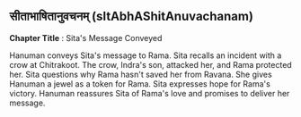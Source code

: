 ## सीताभाषितानुवचनम् (sItAbhAShitAnuvachanam)
**Chapter Title** : Sita's Message Conveyed

Hanuman conveys Sita's message to Rama. Sita recalls an incident with a crow at Chitrakoot. The crow, Indra's son, attacked her, and Rama protected her. Sita questions why Rama hasn't saved her from Ravana. She gives Hanuman a jewel as a token for Rama. Sita expresses hope for Rama's victory. Hanuman reassures Sita of Rama's love and promises to deliver her message.